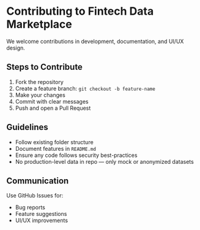 # Contributing to Fintech Data Marketplace

We welcome contributions in development, documentation, and UI/UX design.

## Steps to Contribute
1. Fork the repository
2. Create a feature branch: `git checkout -b feature-name`
3. Make your changes
4. Commit with clear messages
5. Push and open a Pull Request

## Guidelines
- Follow existing folder structure
- Document features in `README.md`
- Ensure any code follows security best-practices
- No production-level data in repo — only mock or anonymized datasets

## Communication
Use GitHub Issues for:
- Bug reports
- Feature suggestions
- UI/UX improvements
